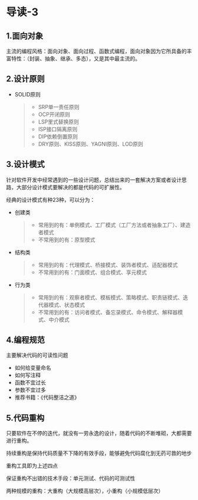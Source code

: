 # 导读-3
## 1.面向对象
主流的编程风格：面向对象、面向过程、函数式编程，面向对象因为它所具备的丰富特性：（封装、抽象、继承、多态），又是其中最主流的。

## 2.设计原则
*  SOLID原则
   > * SRP单一责任原则
   > * OCP开闭原则
   > * LSP里式替换原则
   > * ISP接口隔离原则
   > * DIP依赖倒置原则
   > * DRY原则、KISS原则、YAGNI原则、LOD原则

## 3.设计模式
针对软件开发中经常遇到的一些设计问题，总结出来的一套解决方案或者设计思路，大部分设计模式要解决的都是代码的可扩展性。

经典的设计模式有种23种，可以分为：
* 创建类
  > * 常用到的有：单例模式、工厂模式（工厂方法或者抽象工厂）、建造者模式
  > * 不常用到的有：原型模式
* 结构类
  > * 常用到的有：代理模式、桥接模式、装饰者模式、适配器模式
  > * 不常用到的有：门面模式、组合模式、享元模式
* 行为类
  > * 常用到的有：观察者模式、模板模式、策略模式、职责链模式、迭代器模式、状态模式
  > * 不常用到的有：访问者模式、备忘录模式、命令模式、解释器模式、中介模式

## 4.编程规范
主要解决代码的可读性问题
* 如何给变量命名
* 如何写注释
* 函数不宜过长
* 参数不宜过多
* 推荐书籍：《代码整洁之道》
  
## 5.代码重构
只要软件在不停的迭代，就没有一劳永逸的设计，随着代码的不断堆砌，大都需要进行重构。

持续重构是保持代码质量不下降的有效手段，能够避免代码腐化到无药可救的地步

重构工具即为上述四点

保证重构不出错的技术手段：单元测试、代码的可测试性

两种规模的重构：大重构（大规模高层次），小重构（小规模低层次）